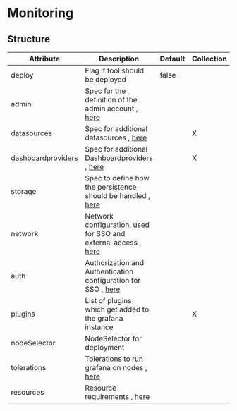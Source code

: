 # Monitoring 
 

## Structure 
 

| Attribute          | Description                                                                                  | Default | Collection | Map  |
| ------------------ | -------------------------------------------------------------------------------------------- | ------- | ---------- | ---  |
| deploy             | Flag if tool should be deployed                                                              |  false  |            |      |
| admin              | Spec for the definition of the admin account , [here](admin/Admin/Admin.md)                  |         |            |      |
| datasources        | Spec for additional datasources , [here](Datasource/Datasource.md)                           |         | X          |      |
| dashboardproviders | Spec for additional Dashboardproviders , [here](Provider/Provider.md)                        |         | X          |      |
| storage            | Spec to define how the persistence should be handled , [here](storage/Spec/Spec.md)          |         |            |      |
| network            | Network configuration, used for SSO and external access , [here](network/Network/Network.md) |         |            |      |
| auth               | Authorization and Authentication configuration for SSO , [here](auth/Auth/Auth.md)           |         |            |      |
| plugins            | List of plugins which get added to the grafana instance                                      |         | X          |      |
| nodeSelector       | NodeSelector for deployment                                                                  |         |            | X    |
| tolerations        | Tolerations to run grafana on nodes , [here](k8s/Tolerations/Tolerations.md)                 |         |            |      |
| resources          | Resource requirements , [here](k8s/Resources/Resources.md)                                   |         |            |      |